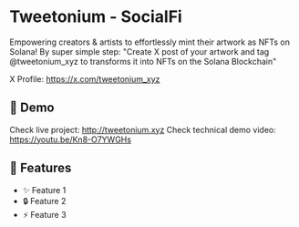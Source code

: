 # Tweetonium - SocialFi

Empowering creators & artists to effortlessly mint their artwork as NFTs on Solana! By super simple step:
"Create X post of your artwork and tag @tweetonium_xyz to transforms it into NFTs on the Solana Blockchain"

X Profile: https://x.com/tweetonium_xyz

## 📸 Demo

Check live project: http://tweetonium.xyz
Check technical demo video: https://youtu.be/Kn8-O7YWGHs

## 🚀 Features

- ✨ Feature 1
- 🔒 Feature 2
- ⚡ Feature 3

